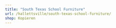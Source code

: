 ```yaml
---
title: "South Texas School Furniture"
url: /hallettsville/south-texas-school-furniture/
shop: Kopieren
---
```

